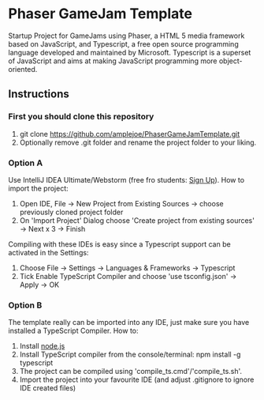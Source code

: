 # Phaser GameJam Template

Startup Project for GameJams using Phaser, a HTML 5 media framework based on JavaScript, and Typescript, a free open source programming language developed and maintained by Microsoft. Typescript is a superset of JavaScript and aims at making JavaScript programming more object-oriented. 

## Instructions

### First you should clone this repository 

1. git clone https://github.com/amplejoe/PhaserGameJamTemplate.git
2. Optionally remove .git folder and rename the project folder to your liking.

### Option A 

Use IntelliJ IDEA Ultimate/Webstorm (free fro students: [Sign Up](https://www.jetbrains.com/student/)). How to import the project:

1. Open IDE, File -> New Project from Existing Sources -> choose previously cloned project folder
2. On 'Import Project' Dialog choose 'Create project from existing sources' -> Next  x 3 -> Finish
 
Compiling with these IDEs is easy since a Typescript support can be activated in the Settings: 

1. Choose File -> Settings -> Languages & Frameworks -> Typescript
2. Tick Enable TypeScript Compiler and choose 'use tsconfig.json' -> Apply -> OK

### Option B

The template really can be imported into any IDE, just make sure you have installed a TypeScript Compiler. How to:

1. Install [node.js](https://nodejs.org/en/)
2. Install TypeScript compiler from the console/terminal: npm install -g typescript  
3. The project can be compiled using 'compile_ts.cmd'/'compile_ts.sh'.
4. Import the project into your favourite IDE (and adjust .gitignore to ignore IDE created files)

